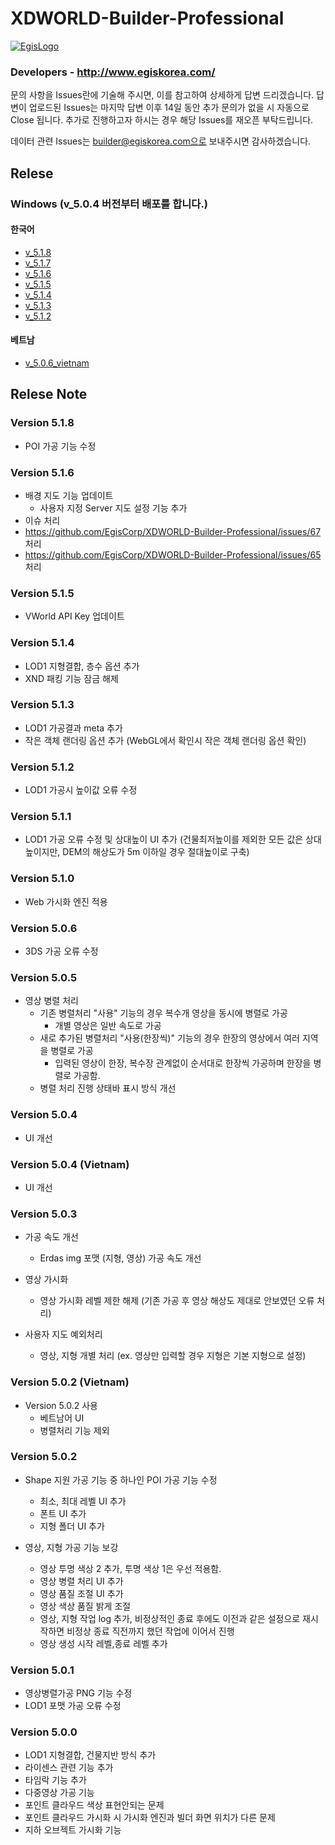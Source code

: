 
# XDWORLD-Builder-Professional

[![EgisLogo](https://user-images.githubusercontent.com/82925313/160987075-ce7eada9-91ca-4b72-beb6-396e142f90a2.png)](http://www.egiskorea.com/)

### Developers - http://www.egiskorea.com/

문의 사항을 Issues란에 기술해 주시면, 이를 참고하여 상세하게 답변 드리겠습니다. 답변이 업로드된 Issues는 마지막 답변 이후 14일 동안 추가 문의가 없을 시 자동으로 Close 됩니다. 추가로 진행하고자 하시는 경우 해당 Issues를 재오픈 부탁드립니다.

데이터 관련 Issues는 builder@egiskorea.com으로 보내주시면 감사하겠습니다.

## Relese 
### Windows (v_5.0.4 버전부터 배포를 합니다.)

#### 한국어 
- [v_5.1.8](https://www.egiscloud.com/builder/product/v_5.1.8.zip)
- [v_5.1.7](https://www.egiscloud.com/builder/product/v_5.1.7.zip)
- [v_5.1.6](https://www.egiscloud.com/builder/product/v_5.1.6.zip)
- [v_5.1.5](https://www.egiscloud.com/builder/product/v_5.1.5.zip)
- [v_5.1.4](https://www.egiscloud.com/builder/product/v_5.1.4.zip)
- [v_5.1.3](https://www.egiscloud.com/builder/product/v_5.1.3.zip)
- [v_5.1.2](https://www.egiscloud.com/builder/product/v_5.1.2.zip)
  
#### 베트남
- [v_5.0.6_vietnam](https://www.egiscloud.com/builder/product/v_5.0.6_vietnam.zip)

## Relese Note
### Version 5.1.8
 * POI 가공 기능 수정
 
### Version 5.1.6
 * 배경 지도 기능 업데이트
   * 사용자 지정 Server 지도 설정 기능 추가
 * 이슈 처리
  * https://github.com/EgisCorp/XDWORLD-Builder-Professional/issues/67 처리
  * https://github.com/EgisCorp/XDWORLD-Builder-Professional/issues/65 처리
     
### Version 5.1.5
 * VWorld API Key 업데이트

### Version 5.1.4
 * LOD1 지형결합, 층수 옵션 추가
 * XND 패킹 기능 잠금 해제
   
### Version 5.1.3
 * LOD1 가공결과 meta 추가
 * 작은 객체 랜더링 옵션 추가 (WebGL에서 확인시 작은 객체 랜더링 옵션 확인)

### Version 5.1.2
 * LOD1 가공시 높이값 오류 수정

### Version 5.1.1
 * LOD1 가공 오류 수정 및 상대높이 UI 추가 (건물최저높이를 제외한 모든 값은 상대높이지만, DEM의 해상도가 5m 이하일 경우 절대높이로 구축)
   
### Version 5.1.0
 * Web 가시화 엔진 적용

### Version 5.0.6
 * 3DS 가공 오류 수정
     
### Version 5.0.5
 * 영상 병렬 처리 
   * 기존 병렬처리 "사용" 기능의 경우 복수개 영상을 동시에 병렬로 가공
     * 개별 영상은 일반 속도로 가공
   * 새로 추가된 병렬처리 "사용(한장씩)" 기능의 경우 한장의 영상에서 여러 지역을 병렬로 가공
     * 입력된 영상이 한장, 복수장 관계없이 순서대로 한장씩 가공하며 한장을 병렬로 가공함.
   * 병렬 처리 진행 상태바 표시 방식 개선
       
### Version 5.0.4
 * UI 개선
     
### Version 5.0.4 (Vietnam)
 * UI 개선
       
### Version 5.0.3
 * 가공 속도 개선
   * Erdas img 포맷 (지형, 영상) 가공 속도 개선

 * 영상 가시화 
   * 영상 가시화 레벨 제한 해제 (기존 가공 후 영상 해상도 제대로 안보였던 오류 처리)

 * 사용자 지도 예외처리
   * 영상, 지형 개별 처리 (ex. 영상만 입력할 경우 지형은 기본 지형으로 설정)
     
### Version 5.0.2 (Vietnam)
 * Version 5.0.2 사용
   * 베트남어 UI    
   * 병렬처리 기능 제외
       
### Version 5.0.2
 * Shape 지원 가공 기능 중 하나인 POI 가공 기능 수정
   * 최소, 최대 레벨 UI 추가
   * 폰트 UI 추가
   * 지형 폴더 UI 추가
       
 * 영상, 지형 가공 기능 보강
   * 영상 투명 색상 2 추가, 투명 색상 1은 우선 적용함.
   * 영상 병렬 처리 UI 추가
   * 영상 품질 조절 UI 추가
   * 영상 색상 품질 밝게 조절
   * 영상, 지형 작업 log 추가, 비정상적인 종료 후에도 이전과 같은 설정으로 재시작하면 비정상 종료 직전까지 했던 작업에 이어서 진행
   * 영상 생성 시작 레벨,종료 레벨 추가     
   
### Version 5.0.1
 * 영상병렬가공 PNG 기능 수정
 * LOD1 포맷 가공 오류 수정
   
### Version 5.0.0
 * LOD1 지형결합, 건물지반 방식 추가
 * 라이센스 관련 기능 추가
 * 타임락 기능 추가
 * 다중영상 가공 기능
 * 포인트 클라우드 색상 표현안되는 문제
 * 포인트 클라우드 가시화 시 가시화 엔진과 빌더 화면 위치가 다른 문제
 * 지하 오브젝트 가시화 기능

